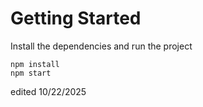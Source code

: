 # Getting Started

Install the dependencies and run the project

```
npm install
npm start
```
edited 10/22/2025
